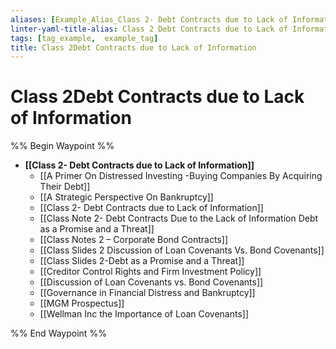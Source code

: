 ```yaml
---
aliases: [Example_Alias_Class 2- Debt Contracts due to Lack of Information,  Class 2 Debt Contracts due to Lack of Information,  Alias_19_Class 2- Debt Contracts due to Lack of Information.md]
linter-yaml-title-alias: Class 2 Debt Contracts due to Lack of Information
tags: [tag_example,  example_tag]
title: Class 2Debt Contracts due to Lack of Information
---
```


# Class 2Debt Contracts due to Lack of Information
%% Begin Waypoint %%
- **[[Class 2- Debt Contracts due to Lack of Information]]**
	- [[A Primer On Distressed Investing -Buying Companies By Acquiring Their Debt]]
	- [[A Strategic Perspective On Bankruptcy]]
	- [[Class 2- Debt Contracts due to Lack of Information]]
	- [[Class Note 2- Debt Contracts Due to the Lack of Information Debt as a Promise and a Threat]]
	- [[Class Notes 2 – Corporate Bond Contracts]]
	- [[Class Slides 2 Discussion of Loan Covenants Vs. Bond Covenants]]
	- [[Class Slides 2-Debt as a Promise and a Threat]]
	- [[Creditor Control Rights and Firm Investment Policy]]
	- [[Discussion of Loan Covenants vs. Bond Covenants]]
	- [[Governance in Financial Distress and Bankruptcy]]
	- [[MGM Prospectus]]
	- [[Wellman Inc the Importance of Loan Covenants]]

%% End Waypoint %%

